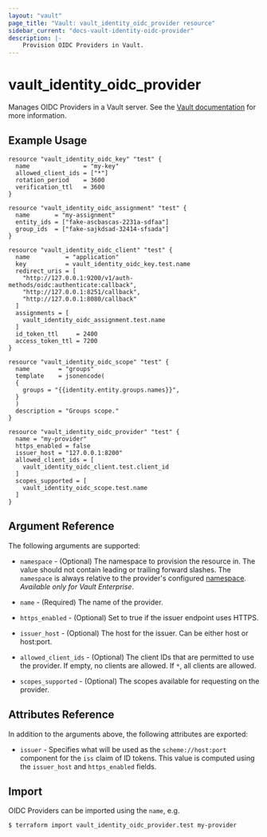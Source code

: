 ```yaml
---
layout: "vault"
page_title: "Vault: vault_identity_oidc_provider resource"
sidebar_current: "docs-vault-identity-oidc-provider"
description: |-
    Provision OIDC Providers in Vault.
---
```


# vault\_identity\_oidc\_provider

Manages OIDC Providers in a Vault server. See the [Vault documentation](https://www.vaultproject.io/api-docs/secret/identity/oidc-provider#create-or-update-an-assignment)
for more information.

## Example Usage

```hcl
resource "vault_identity_oidc_key" "test" {
  name               = "my-key"
  allowed_client_ids = ["*"]
  rotation_period    = 3600
  verification_ttl   = 3600
}

resource "vault_identity_oidc_assignment" "test" {
  name       = "my-assignment"
  entity_ids = ["fake-ascbascas-2231a-sdfaa"]
  group_ids  = ["fake-sajkdsad-32414-sfsada"]
}

resource "vault_identity_oidc_client" "test" {
  name          = "application"
  key           = vault_identity_oidc_key.test.name
  redirect_uris = [
    "http://127.0.0.1:9200/v1/auth-methods/oidc:authenticate:callback",
    "http://127.0.0.1:8251/callback",
    "http://127.0.0.1:8080/callback"
  ]
  assignments = [
    vault_identity_oidc_assignment.test.name
  ]
  id_token_ttl     = 2400
  access_token_ttl = 7200
}

resource "vault_identity_oidc_scope" "test" {
  name        = "groups"
  template    = jsonencode(
  {
    groups = "{{identity.entity.groups.names}}",
  }
  )
  description = "Groups scope."
}

resource "vault_identity_oidc_provider" "test" {
  name = "my-provider"
  https_enabled = false
  issuer_host = "127.0.0.1:8200"
  allowed_client_ids = [
    vault_identity_oidc_client.test.client_id
  ]
  scopes_supported = [
    vault_identity_oidc_scope.test.name
  ]
}
```

## Argument Reference

The following arguments are supported:

* `namespace` - (Optional) The namespace to provision the resource in.
  The value should not contain leading or trailing forward slashes.
  The `namespace` is always relative to the provider's configured [namespace](/docs/providers/vault#namespace).
   *Available only for Vault Enterprise*.

* `name` - (Required) The name of the provider.

* `https_enabled` - (Optional) Set to true if the issuer endpoint uses HTTPS.

* `issuer_host` - (Optional) The host for the issuer. Can be either host or host:port.

* `allowed_client_ids` - (Optional) The client IDs that are permitted to use the provider. 
  If empty, no clients are allowed. If `*`, all clients are allowed.

* `scopes_supported` - (Optional) The scopes available for requesting on the provider.

## Attributes Reference

In addition to the arguments above, the following attributes are exported:

* `issuer` - Specifies what will be used as the `scheme://host:port`
  component for the `iss` claim of ID tokens. This value is computed using the 
  `issuer_host` and `https_enabled` fields.

## Import

OIDC Providers can be imported using the `name`, e.g.

```
$ terraform import vault_identity_oidc_provider.test my-provider
```
